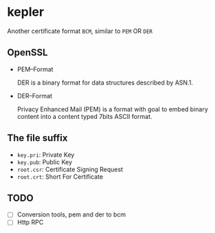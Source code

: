 # kepler

Another certificate format `BCM`, similar to `PEM` OR `DER`

## OpenSSL

* PEM–Format
  
  DER is a binary format for data structures described by ASN.1.

* DER–Format

  Privacy Enhanced Mail (PEM) is a format with goal to embed binary content into a content typed 7bits ASCII format.
  
## The file suffix

* `key.pri`: Private Key
* `key.pub`: Public Key
* `root.csr`: Certificate Signing Request
* `root.crt`: Short For Certificate


## TODO
 
 - [ ] Conversion tools, pem and der to bcm 
 - [ ] Http RPC

